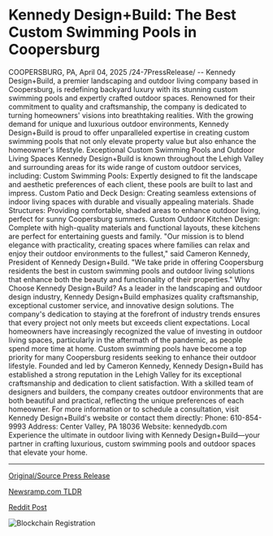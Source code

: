 # Kennedy Design+Build: The Best Custom Swimming Pools in Coopersburg

COOPERSBURG, PA, April 04, 2025 /24-7PressRelease/ -- Kennedy Design+Build, a premier landscaping and outdoor living company based in Coopersburg, is redefining backyard luxury with its stunning custom swimming pools and expertly crafted outdoor spaces. Renowned for their commitment to quality and craftsmanship, the company is dedicated to turning homeowners' visions into breathtaking realities.  With the growing demand for unique and luxurious outdoor environments, Kennedy Design+Build is proud to offer unparalleled expertise in creating custom swimming pools that not only elevate property value but also enhance the homeowner's lifestyle.  Exceptional Custom Swimming Pools and Outdoor Living Spaces  Kennedy Design+Build is known throughout the Lehigh Valley and surrounding areas for its wide range of custom outdoor services, including:  Custom Swimming Pools: Expertly designed to fit the landscape and aesthetic preferences of each client, these pools are built to last and impress.  Custom Patio and Deck Design: Creating seamless extensions of indoor living spaces with durable and visually appealing materials.  Shade Structures: Providing comfortable, shaded areas to enhance outdoor living, perfect for sunny Coopersburg summers.  Custom Outdoor Kitchen Design: Complete with high-quality materials and functional layouts, these kitchens are perfect for entertaining guests and family.  "Our mission is to blend elegance with practicality, creating spaces where families can relax and enjoy their outdoor environments to the fullest," said Cameron Kennedy, President of Kennedy Design+Build. "We take pride in offering Coopersburg residents the best in custom swimming pools and outdoor living solutions that enhance both the beauty and functionality of their properties."  Why Choose Kennedy Design+Build?  As a leader in the landscaping and outdoor design industry, Kennedy Design+Build emphasizes quality craftsmanship, exceptional customer service, and innovative design solutions. The company's dedication to staying at the forefront of industry trends ensures that every project not only meets but exceeds client expectations.  Local homeowners have increasingly recognized the value of investing in outdoor living spaces, particularly in the aftermath of the pandemic, as people spend more time at home. Custom swimming pools have become a top priority for many Coopersburg residents seeking to enhance their outdoor lifestyle.  Founded and led by Cameron Kennedy, Kennedy Design+Build has established a strong reputation in the Lehigh Valley for its exceptional craftsmanship and dedication to client satisfaction. With a skilled team of designers and builders, the company creates outdoor environments that are both beautiful and practical, reflecting the unique preferences of each homeowner.  For more information or to schedule a consultation, visit Kennedy Design+Build's website or contact them directly:  Phone: 610-854-9993  Address: Center Valley, PA 18036  Website: kennedydb.com  Experience the ultimate in outdoor living with Kennedy Design+Build—your partner in crafting luxurious, custom swimming pools and outdoor spaces that elevate your home. 

---

[Original/Source Press Release](https://www.24-7pressrelease.com/press-release/521434/kennedy-designbuild-the-best-custom-swimming-pools-in-coopersburg)
                    

[Newsramp.com TLDR](https://newsramp.com/curated-news/kennedy-design-build-redefines-backyard-luxury-with-custom-swimming-pools-and-outdoor-spaces/63f7a300e39743788a60be3709ea0675) 

 



[Reddit Post](https://www.reddit.com/r/TravelAndLeisureNews/comments/1jr656s/kennedy_designbuild_redefines_backyard_luxury/) 



![Blockchain Registration](https://cdn.newsramp.app/24-7PressRelease/qrcode/254/4/chiptuK7.webp)